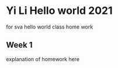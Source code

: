 # Yi Li Hello world 2021
 for sva hello world class home work


## Week 1
 explanation of homework here
